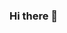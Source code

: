 ### Hi there 👋

<!--
**am-stead/am-stead** is a ✨ _special_ ✨ repository because its `README.md` (this file) appears on your GitHub profile.

Here are some ideas to get you started:

- 🌱 I’m currently onboarding
- 💬 Ask me about ...
- 📫 How to reach me: ...
- 😄 Pronouns: ...
- ⚡ Fun fact: ...
-->
